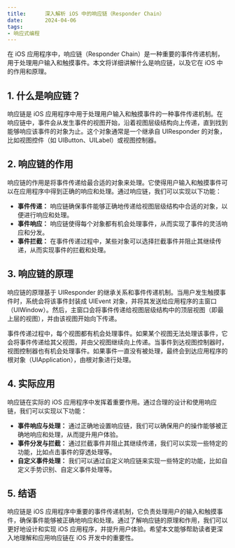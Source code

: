```yaml
---
title:      深入解析 iOS 中的响应链（Responder Chain）
date:       2024-04-06
tags:
- 响应式编程
--- 
```



在 iOS 应用程序中，响应链（Responder Chain）是一种重要的事件传递机制，用于处理用户输入和触摸事件。本文将详细讲解什么是响应链，以及它在 iOS 中的作用和原理。

## 1. 什么是响应链？

响应链是 iOS 应用程序中用于处理用户输入和触摸事件的一种事件传递机制。在响应链中，事件会从发生事件的视图开始，沿着视图层级结构向上传递，直到找到能够响应该事件的对象为止。这个对象通常是一个继承自 UIResponder 的对象，比如视图控件（如 UIButton、UILabel）或视图控制器。

## 2. 响应链的作用

响应链的作用是将事件传递给最合适的对象来处理。它使得用户输入和触摸事件可以在应用程序中得到正确的响应和处理。通过响应链，我们可以实现以下功能：

- **事件传递：** 响应链确保事件能够正确地传递给视图层级结构中合适的对象，以便进行响应和处理。
- **事件响应：** 响应链使得每个对象都有机会处理事件，从而实现了事件的灵活响应和分发。
- **事件拦截：** 在事件传递过程中，某些对象可以选择拦截事件并阻止其继续传递，从而实现事件的拦截和处理。

## 3. 响应链的原理

响应链的原理基于 UIResponder 的继承关系和事件传递机制。当用户发生触摸事件时，系统会将该事件封装成 UIEvent 对象，并将其发送给应用程序的主窗口（UIWindow）。然后，主窗口会将事件传递给视图层级结构中的顶层视图（即最上层的视图），并由该视图开始向下传递。

事件传递过程中，每个视图都有机会处理事件。如果某个视图无法处理该事件，它会将事件传递给其父视图，并由父视图继续向上传递。当事件到达视图控制器时，视图控制器也有机会处理事件。如果事件一直没有被处理，最终会到达应用程序的根对象（UIApplication），由根对象进行处理。

## 4. 实际应用

响应链在实际的 iOS 应用程序中发挥着重要作用。通过合理的设计和使用响应链，我们可以实现以下功能：

- **事件响应与处理：** 通过正确地设置响应链，我们可以确保用户的操作能够被正确地响应和处理，从而提升用户体验。
- **事件分发与拦截：** 通过拦截事件并阻止其继续传递，我们可以实现一些特定的功能，比如点击事件的穿透处理等。
- **自定义事件处理：** 我们可以通过自定义响应链来实现一些特定的功能，比如自定义手势识别、自定义事件处理等。

## 5. 结语

响应链是 iOS 应用程序中重要的事件传递机制，它负责处理用户的输入和触摸事件，确保事件能够被正确地响应和处理。通过了解响应链的原理和作用，我们可以更好地设计和实现 iOS 应用程序，并提升用户体验。希望本文能够帮助读者更深入地理解和应用响应链在 iOS 开发中的重要性。